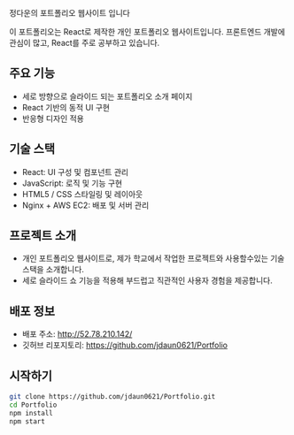 정다운의 포트폴리오 웹사이트 입니다 

이 포트폴리오는 React로 제작한 개인 포트폴리오 웹사이트입니다. 
프론트엔드 개발에 관심이 많고, React를 주로 공부하고 있습니다.

## 주요 기능

- 세로 방향으로 슬라이드 되는 포트폴리오 소개 페이지  
- React 기반의 동적 UI 구현  
- 반응형 디자인 적용 

## 기술 스택

- React: UI 구성 및 컴포넌트 관리  
- JavaScript: 로직 및 기능 구현  
- HTML5 / CSS 스타일링 및 레이아웃  
- Nginx + AWS EC2: 배포 및 서버 관리

## 프로젝트 소개

- 개인 포트폴리오 웹사이트로, 제가 학교에서 작업한 프로젝트와 사용할수있는 기술 스택을 소개합니다.  
- 세로 슬라이드 쇼 기능을 적용해 부드럽고 직관적인 사용자 경험을 제공합니다.

## 배포 정보

- 배포 주소: http://52.78.210.142/
- 깃허브 리포지토리: https://github.com/jdaun0621/Portfolio

## 시작하기

```bash 
git clone https://github.com/jdaun0621/Portfolio.git
cd Portfolio
npm install
npm start
